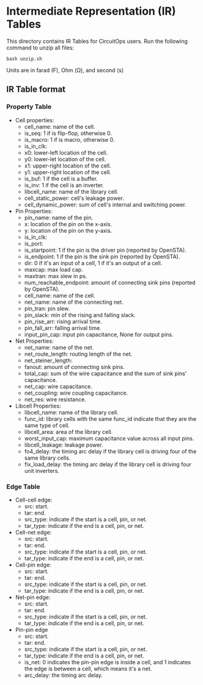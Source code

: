 # Intermediate Representation (IR) Tables
This directory contains IR Tables for CircuitOps users. Run the following command to unzip all files:
```
bash unzip.sh
```
Units are in farad (F), Ohm (Ω), and second (s)

## IR Table format
### Property Table
- Cell properties:
  - cell_name: name of the cell.
  - is_seq: 1 if is flip-flop, otherwise 0.
  - is_macro: 1 if is macro, otherwise 0.
  - is_in_clk: 
  - x0: lower-left location of the cell.
  - y0: lower-let location of the cell.
  - x1: upper-right location of the cell.
  - y1: upper-right location of the cell.
  - is_buf: 1 if the cell is a buffer.
  - is_inv: 1 if the cell is an inverter.
  - libcell_name: name of the library cell.
  - cell_static_power: cell's leakage power.
  - cell_dynamic_power: sum of cell's internal and switching power.
- Pin Properties:
  - pin_name: name of the pin.
  - x: location of the pin on the x-axis.
  - y: location of the pin on the y-axis.
  - is_in_clk: 
  - is_port: 
  - is_startpoint: 1 if the pin is the driver pin (reported by OpenSTA).
  - is_endpoint: 1 if the pin is the sink pin (reported by OpenSTA).
  - dir: 0 if it's an input of a cell, 1 if it's an output of a cell.
  - maxcap: max load cap.
  - maxtran: max slew in ps.
  - num_reachable_endpoint: amount of connecting sink pins (reported by OpenSTA).
  - cell_name: name of the cell.
  - net_name: name of the connecting net.
  - pin_tran: pin slew.
  - pin_slack: min of the rising and falling slack.
  - pin_rise_arr: rising arrival time.
  - pin_fall_arr: falling arrival time.
  - input_pin_cap: input pin capacitance, None for output pins.
- Net Properties:
  - net_name: name of the net.
  - net_route_length: routing length of the net.
  - net_steiner_length:
  - fanout: amount of connecting sink pins.
  - total_cap: sum of the wire capacitance and the sum of sink pins' capacitance.
  - net_cap: wire capacitance.
  - net_coupling: wire coupling capacitance.
  - net_res: wire resistance.
- Libcell Properties:
  - libcell_name: name of the library cell.
  - func_id: library cells with the same func_id indicate that they are the same type of cell.
  - libcell_area: area of the library cell.
  - worst_input_cap: maximum capacitance value across all input pins.
  - libcell_leakage: leakage power.
  - fo4_delay: the timing arc delay if the library cell is driving four of the same library cells.
  - fix_load_delay: the timing arc delay if the library cell is driving four unit inverters.
### Edge Table
- Cell-cell edge:
  - src: start.
  - tar: end.
  - src_type: indicate if the start is a cell, pin, or net.
  - tar_type: indicate if the end is a cell, pin, or net.
- Cell-net edge:
  - src: start.
  - tar: end.
  - src_type: indicate if the start is a cell, pin, or net.
  - tar_type: indicate if the end is a cell, pin, or net. 
- Cell-pin edge:
  - src: start.
  - tar: end.
  - src_type: indicate if the start is a cell, pin, or net.
  - tar_type: indicate if the end is a cell, pin, or net. 
- Net-pin edge:  
  - src: start.
  - tar: end.
  - src_type: indicate if the start is a cell, pin, or net.
  - tar_type: indicate if the end is a cell, pin, or net.
- Pin-pin edge
  - src: start.
  - tar: end.
  - src_type: indicate if the start is a cell, pin, or net.
  - tar_type: indicate if the end is a cell, pin, or net.
  - is_net: 0 indicates the pin-pin edge is inside a cell, and 1 indicates the edge is between a cell, which means it's a net.
  - arc_delay: the timing arc delay.

